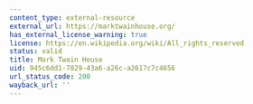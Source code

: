 ```yaml
---
content_type: external-resource
external_url: https://marktwainhouse.org/
has_external_license_warning: true
license: https://en.wikipedia.org/wiki/All_rights_reserved
status: valid
title: Mark Twain House
uid: 945c6dd1-7829-43a6-a26c-a2617c7c4656
url_status_code: 200
wayback_url: ''
---
```

